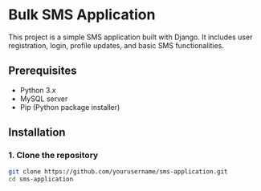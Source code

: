 # Bulk SMS Application

This project is a simple SMS application built with Django. It includes user registration, login, profile updates, and basic SMS functionalities.

## Prerequisites

- Python 3.x
- MySQL server
- Pip (Python package installer)

## Installation

### 1. Clone the repository

```sh
git clone https://github.com/yourusername/sms-application.git
cd sms-application

